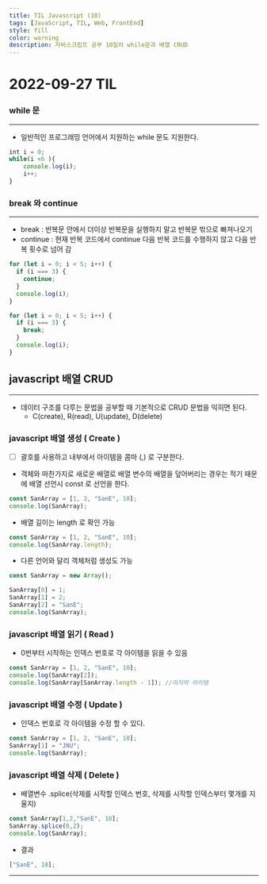 ```yaml
---
title: TIL Javascript (10)
tags: [JavaScript, TIL, Web, FrontEnd]
style: fill
color: warning
description: 자바스크립트 공부 10일차 while문과 배열 CRUD
---
```


# 2022-09-27 TIL

### while 문

---

- 일반적인 프로그래밍 언어에서 지원하는 while 문도 지원한다.

```jsx
int i = 0;
while(i <6 ){
	console.log(i);
	i++;
}
```

### break 와 continue

---

- break : 반복문 안에서 더이상 반복문을 실행하지 말고 반복문 밖으로 빠져나오기
- continue : 현재 반복 코드에서 continue 다음 반복 코드를 수행하지 않고 다음 반복 횟수로 넘어 감

```jsx
for (let i = 0; i < 5; i++) {
  if (i === 3) {
    continue;
  }
  console.log(i);
}
```

```jsx
for (let i = 0; i < 5; i++) {
  if (i === 3) {
    break;
  }
  console.log(i);
}
```

## javascript 배열 CRUD

---

- 데이터 구조를 다루는 문법을 공부할 때 기본적으로 CRUD 문법을 익히면 된다.
  - C(create), R(read), U(update), D(delete)

### javascript 배열 생성 ( Create )

- [ ] 괄호를 사용하고 내부에서 아이템을 콤마 (,) 로 구분한다.
- 객체와 마찬가지로 새로운 배열로 배열 변수의 배열을 덮어버리는 경우는 적기 때문에 배열 선언시 const 로 선언을 한다.

```jsx
const SanArray = [1, 2, "SanE", 10];
console.log(SanArray);
```

- 배열 길이는 length 로 확인 가능

```jsx
const SanArray = [1, 2, "SanE", 10];
console.log(SanArray.length);
```

- 다른 언어와 달리 객체처럼 생성도 가능

```jsx
const SanArray = new Array();

SanArray[0] = 1;
SanArray[1] = 2;
SanArray[2] = "SanE";
console.log(SanArray);
```

### javascript 배열 읽기 ( Read )

- 0번부터 시작하는 인덱스 번호로 각 아이템을 읽을 수 있음

```jsx
const SanArray = [1, 2, "SanE", 10];
console.log(SanArray[2]);
console.log(SanArray[SanArray.length - 1]); //마지막 아이템
```

### javascript 배열 수정 ( Update )

- 인덱스 번호로 각 아이템을 수정 할 수 있다.

```jsx
const SanArray = [1, 2, "SanE", 10];
SanArray[1] = "JNU";
console.log(SanArray);
```

### javascript 배열 삭제 ( Delete )

- 배열변수 .splice(삭제를 시작할 인덱스 번호, 삭제를 시작할 인덱스부터 몇개를 지울지)

```jsx
const SanArray[1,2,"SanE", 10];
SanArray.splice(0,2);
console.log(SanArray);
```

- 결과

```jsx
["SanE", 10];
```

---
